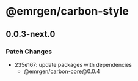 # @emrgen/carbon-style

## 0.0.3-next.0

### Patch Changes

- 235e167: update packages with dependencies
  - @emrgen/carbon-core@0.0.4
